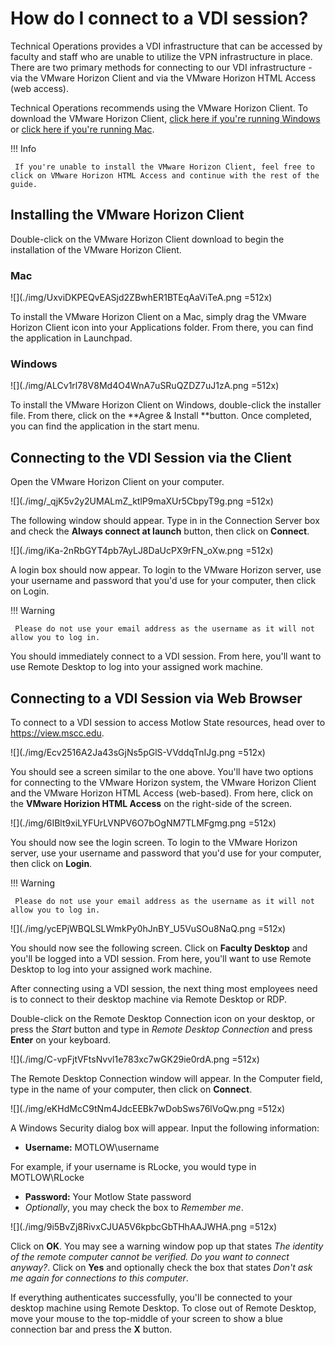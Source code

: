 [author]:        <> (William Quinn)
[last modified]: <> (2020-10-12)
[revision]:      <> (1)

# How do I connect to a VDI session?

Technical Operations provides a VDI infrastructure that can be accessed by faculty and staff who are unable to utilize the VPN infrastructure in place. There are two primary methods for connecting to our VDI infrastructure - via the VMware Horizon Client and via the VMware Horizon HTML Access (web access).

Technical Operations recommends using the VMware Horizon Client. To download the VMware Horizon Client, [click here if you're running Windows](https://my.vmware.com/en/web/vmware/downloads/details?downloadGroup=CART21FQ2_WIN_800&productId=1027&rPId=52667) or [click here if you're running Mac](https://my.vmware.com/en/web/vmware/downloads/details?downloadGroup=CART21FQ2_MAC_800&productId=1027&rPId=52668).

!!! Info

     If you're unable to install the VMware Horizon Client, feel free to click on VMware Horizon HTML Access and continue with the rest of the guide.

## Installing the VMware Horizon Client

Double-click on the VMware Horizon Client download to begin the installation of the VMware Horizon Client.

### Mac

![](./img/UxviDKPEQvEASjd2ZBwhER1BTEqAaViTeA.png =512x)

To install the VMware Horizon Client on a Mac, simply drag the VMware Horizon Client icon into your Applications folder. From there, you can find the application in Launchpad.

### Windows

![](./img/ALCv1rl78V8Md4O4WnA7uSRuQZDZ7uJ1zA.png =512x)

To install the VMware Horizon Client on Windows, double-click the installer file. From there, click on the **Agree & Install **button. Once completed, you can find the application in the start menu. 

## Connecting to the VDI Session via the Client

Open the VMware Horizon Client on your computer.

![](./img/_qjK5v2y2UMALmZ_ktlP9maXUr5CbpyT9g.png =512x)

The following window should appear. Type in  in the Connection Server box and check the **Always connect at launch** button, then click on **Connect**.

![](./img/iKa-2nRbGYT4pb7AyLJ8DaUcPX9rFN_oXw.png =512x)

A login box should now appear. To login to the VMware Horizon server, use your username and password that you'd use for your computer, then click on Login.

!!! Warning

     Please do not use your email address as the username as it will not allow you to log in.

You should immediately connect to a VDI session. From here, you'll want to use Remote Desktop to log into your assigned work machine.

## Connecting to a VDI Session via Web Browser

To connect to a VDI session to access Motlow State resources, head over to <https://view.mscc.edu>.

![](./img/Ecv2516A2Ja43sGjNs5pGlS-VVddqTnIJg.png =512x)

You should see a screen similar to the one above. You'll have two options for connecting to the VMware Horizon system, the VMware Horizon Client and the VMware Horizon HTML Access (web-based). From here, click on the **VMware Horizion HTML Access** on the right-side of the screen.

![](./img/6IBlt9xiLYFUrLVNPV6O7bOgNM7TLMFgmg.png =512x)

You should now see the login screen. To login to the VMware Horizon server, use your username and password that you'd use for your computer, then click on **Login**.

!!! Warning

     Please do not use your email address as the username as it will not allow you to log in.

![](./img/ycEPjWBQLSLWmkPy0hJnBY_U5VuSOu8NaQ.png =512x)

You should now see the following screen. Click on **Faculty Desktop** and you'll be logged into a VDI session. From here, you'll want to use Remote Desktop to log into your assigned work machine.

After connecting using a VDI session, the next thing most employees need is to connect to their desktop machine via Remote Desktop or RDP.

Double-click on the Remote Desktop Connection icon on your desktop, or press the _Start_ button and type in _Remote Desktop Connection_ and press **Enter** on your keyboard.

![](./img/C-vpFjtVFtsNvvl1e783xc7wGK29ie0rdA.png =512x)

The Remote Desktop Connection window will appear. In the Computer field, type in the name of your computer, then click on **Connect**.

![](./img/eKHdMcC9tNm4JdcEEBk7wDobSws76lVoQw.png =512x)

A Windows Security dialog box will appear. Input the following information:

  + **Username:** MOTLOW\username  

For example, if your username is RLocke, you would type in MOTLOW\RLocke

  + **Password:** Your Motlow State password
  + _Optionally_, you may check the box to _Remember me_.

![](./img/9i5BvZj8RivxCJUA5V6kpbcGbTHhAAJWHA.png =512x)

Click on **OK**. You may see a warning window pop up that states _The identity of the remote computer cannot be verified. Do you want to connect anyway?_. Click on **Yes** and optionally check the box that states _Don't ask me again for connections to this computer_.

If everything authenticates successfully, you'll be connected to your desktop machine using Remote Desktop. To close out of Remote Desktop, move your mouse to the top-middle of your screen to show a blue connection bar and press the **X** button.
